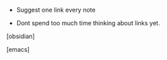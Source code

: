 - Suggest one link every note

- Dont spend too much time thinking about links yet.

[obsidian]

[emacs]


